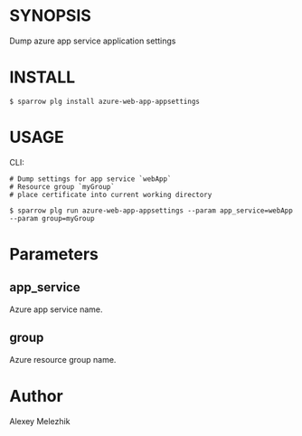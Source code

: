 # SYNOPSIS

Dump azure app service application settings

# INSTALL

    $ sparrow plg install azure-web-app-appsettings

# USAGE

CLI:

    # Dump settings for app service `webApp`
    # Resource group `myGroup`
    # place certificate into current working directory

    $ sparrow plg run azure-web-app-appsettings --param app_service=webApp --param group=myGroup

# Parameters
  
## app_service

Azure app service name.

## group

Azure resource group name.

# Author

Alexey Melezhik

